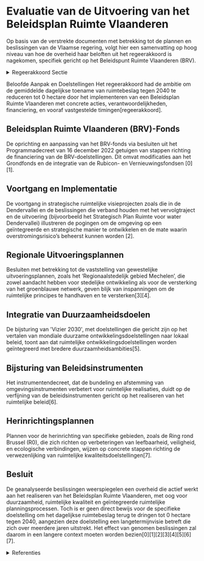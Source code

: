 # Evaluatie van de Uitvoering van het Beleidsplan Ruimte Vlaanderen

Op basis van de verstrekte documenten met betrekking tot de plannen en beslissingen van de Vlaamse regering, volgt hier een samenvatting op hoog niveau van hoe de overheid haar beloften uit het regeerakkoord is nagekomen, specifiek gericht op het Beleidspunt Ruimte Vlaanderen (BRV).

<details>
        <summary>Regeerakkoord Sectie </summary>
        <p>2.2.2.1 Beleidsplan Ruimte Vlaanderen Vandaag is het RSV en de RSV-ruimtebalans nog van kracht. Met de goedgekeurde strategische visie als basis maken we een Beleidsplan Ruimte Vlaanderen die het toekomstig ruimtelijk beleid vorm geeft. In de beleidskaders van het BRV worden oa. de eigen Vlaamse verantwoordelijkheden samen met de concrete afwegingskaders, acties, het duiden van de verantwoordelijkheden van de verschil-lende bestuursniveaus, financiering van de doel-stellingen en vooropgezette timing vastgelegd en geconcretiseerd. We operationaliseren de strategische doelstelling van de strategische visie “Het bijkomend gemid-deld dagelijks ruimtebeslag is tegen 2040 terug-gedrongen tot 0 hectare” via de beleidskaders. Hierbij hebben we oog voor de verschillende vormen van ruimtebeslag en zorgen we voor een differentiatie. Ruimtelijke ontwikkeling realiseert een goede inrichting van de omgeving vanuit de 10 kernkwa-liteiten van de strategische visie. </p>
        </details> 

Beloofde Aanpak en Doelstellingen
Het regeerakkoord had de ambitie om de gemiddelde dagelijkse toename van ruimtebeslag tegen 2040 te reduceren tot 0 hectare door het implementeren van een Beleidsplan Ruimte Vlaanderen met concrete acties, verantwoordelijkheden, financiering, en vooraf vastgestelde timingen[regeerakkoord].

## Beleidsplan Ruimte Vlaanderen (BRV)-Fonds
De oprichting en aanpassing van het BRV-fonds via besluiten uit het Programmadecreet van 16 december 2022 getuigen van stappen richting de financiering van de BRV-doelstellingen. Dit omvat modificaties aan het Grondfonds en de integratie van de Rubicon- en Vernieuwingsfondsen \[0\]\[1\].

## Voortgang en Implementatie
De voortgang in strategische ruimtelijke visieprojecten zoals die in de Dendervallei en de beslissingen die verband houden met het vervolgtraject en de uitvoering (bijvoorbeeld het Strategisch Plan Ruimte voor water Dendervallei) illustreren de pogingen om de omgeving op een geïntegreerde en strategische manier te ontwikkelen en de mate waarin overstromingsrisico’s beheerst kunnen worden \[2\].

## Regionale Uitvoeringsplannen
Besluiten met betrekking tot de vaststelling van gewestelijke uitvoeringsplannen, zoals het ‘Regionaalstedelijk gebied Mechelen’, die zowel aandacht hebben voor stedelijke ontwikkeling als voor de versterking van het groenblauwe netwerk, geven blijk van inspanningen om de ruimtelijke principes te handhaven en te versterken\[3\]\[4\].

## Integratie van Duurzaamheidsdoelen
De bijsturing van 'Vizier 2030', met doelstellingen die gericht zijn op het vertalen van mondiale duurzame ontwikkelingsdoelstellingen naar lokaal beleid, toont aan dat ruimtelijke ontwikkelingsdoelstellingen worden geïntegreerd met bredere duurzaamheidsambities\[5\].

## Bijsturing van Beleidsinstrumenten
Het instrumentendecreet, dat de bundeling en afstemming van omgevingsinstrumenten verbetert voor ruimtelijke realisaties, duidt op de verfijning van de beleidsinstrumenten gericht op het realiseren van het ruimtelijke beleid\[6\].

## Herinrichtingsplannen
Plannen voor de herinrichting van specifieke gebieden, zoals de Ring rond Brussel (R0), die zich richten op verbeteringen van leefbaarheid, veiligheid, en ecologische verbindingen, wijzen op concrete stappen richting de verwezenlijking van ruimtelijke kwaliteitsdoelstellingen\[7\].

## Besluit
De geanalyseerde beslissingen weerspiegelen een overheid die actief werkt aan het realiseren van het Beleidsplan Ruimte Vlaanderen, met oog voor duurzaamheid, ruimtelijke kwaliteit en geïntegreerde ruimtelijke planningsprocessen. Toch is er geen direct bewijs voor de specifieke doelstelling om het dagelijkse ruimtebeslag terug te dringen tot 0 hectare tegen 2040, aangezien deze doelstelling een langetermijnvisie betreft die zich over meerdere jaren uitstrekt. Het effect van genomen beslissingen zal daarom in een langere context moeten worden bezien\[0\]\[1\]\[2\]\[3\]\[4\]\[5\]\[6\]\[7\].

<details>
        <summary> Referenties</summary>
        **[\[0\]](https://beslissingenvlaamseregering.vlaanderen.be/?search=Beleidsplan%20Ruimte%20Vlaanderen%20%28BRV%29-fonds%3A%20aanpassing%20%28uitvoerings-%29besluiten&dateOption=select&startDate=2023-07-07T09%3A00%3A00Z&endDate=2023-07-07T09%3A00%3A00Z)** : **(2023-07-07)** Beleidsplan Ruimte Vlaanderen (BRV)-fonds: aanpassing (uitvoerings-)besluiten 

**[\[1\]](https://beslissingenvlaamseregering.vlaanderen.be/?search=Beleidsplan%20Ruimte%20Vlaanderen%20%28BRV%29-fonds%3A%20aanpassing%20%28uitvoerings-%29besluiten&dateOption=select&startDate=2023-06-23T08%3A00%3A00Z&endDate=2023-06-23T08%3A00%3A00Z)** : **(2023-06-23)** Beleidsplan Ruimte Vlaanderen (BRV)-fonds: aanpassing (uitvoerings-)besluiten 

**[\[2\]](https://beslissingenvlaamseregering.vlaanderen.be/?search=Voortgangsrapportage%20van%20het%20ge%C3%AFntegreerd%20planproces%20voor%20het%20Strategisch%20Plan%20Ruimte%20voor%20water%20Dendervallei%20en%20beslissingen%20m.b.t.%20het%20vervolgtraject%20en%20de%20uitvoering%20van%20het%20gebiedsprogramma&dateOption=select&startDate=2023-11-17T09%3A00%3A00Z&endDate=2023-11-17T09%3A00%3A00Z)** : **(2023-11-17)** Voortgangsrapportage van het geïntegreerd planproces voor het Strategisch Plan Ruimte voor water Dendervallei en beslissingen m.b.t. het vervolgtraject en de uitvoering van het gebiedsprogramma 

**[\[3\]](https://beslissingenvlaamseregering.vlaanderen.be/?search=Vaststelling%20gewestelijk%20ruimtelijk%20uitvoeringsplan%20%E2%80%98Regionaalstedelijk%20gebied%20Mechelen%E2%80%99&dateOption=select&startDate=2022-12-23T09%3A00%3A00Z&endDate=2022-12-23T09%3A00%3A00Z)** : **(2022-12-23)** Vaststelling gewestelijk ruimtelijk uitvoeringsplan ‘Regionaalstedelijk gebied Mechelen’ 

**[\[4\]](https://beslissingenvlaamseregering.vlaanderen.be/?search=Vaststelling%20gewestelijk%20ruimtelijk%20uitvoeringsplan%20%E2%80%98Regionaalstedelijk%20gebied%20Mechelen%E2%80%99&dateOption=select&startDate=2022-11-10T07%3A00%3A00Z&endDate=2022-11-10T07%3A00%3A00Z)** : **(2022-11-10)** Vaststelling gewestelijk ruimtelijk uitvoeringsplan ‘Regionaalstedelijk gebied Mechelen’ 

**[\[5\]](https://beslissingenvlaamseregering.vlaanderen.be/?search=Vervolledigen%20van%20%E2%80%98Vizier%202030%20%E2%80%93%20een%202030-doelstellingenkader%20voor%20Vlaanderen%E2%80%99&dateOption=select&startDate=2020-10-02T08%3A00%3A00Z&endDate=2020-10-02T08%3A00%3A00Z)** : **(2020-10-02)** Vervolledigen van ‘Vizier 2030 – een 2030-doelstellingenkader voor Vlaanderen’ 

**[\[6\]](https://beslissingenvlaamseregering.vlaanderen.be/?search=Instrumentendecreet%20omgevingsbeleid&dateOption=select&startDate=2019-12-20T17%3A30%3A00Z&endDate=2019-12-20T17%3A30%3A00Z)** : **(2019-12-20)** Instrumentendecreet omgevingsbeleid 

**[\[7\]](https://beslissingenvlaamseregering.vlaanderen.be/?search=Voorlopige%20vaststelling%20GRUP%20%E2%80%98Ruimtelijke%20herinrichting%20van%20de%20Ring%20rond%20Brussel%20%28R0%29%20-%20deel%20Noord%E2%80%99%20&dateOption=select&startDate=2023-03-31T08%3A00%3A00Z&endDate=2023-03-31T08%3A00%3A00Z)** : **(2023-03-31)** Voorlopige vaststelling GRUP ‘Ruimtelijke herinrichting van de Ring rond Brussel (R0) - deel Noord’  
        </details> 

